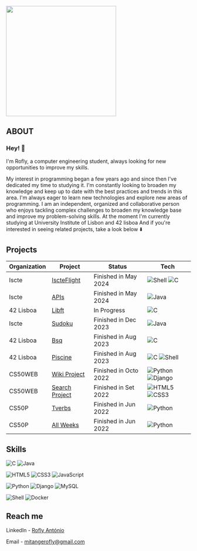 <a href="#"><img src="https://github.com/itsrofly/itsrofly/blob/main/src/miles%20morales.gif" width="300" heigth="300"/></a>

## ABOUT 
### Hey! 👋
I'm Rofly, a computer engineering student, always looking for new opportunities to improve my skills. 

My interest in programming began a few years ago and since then I've dedicated my time to studying it. I'm constantly looking to broaden my knowledge and keep up to date with the best practices and trends in this area. I'm always eager to learn new technologies and explore new areas of programming. I am an independent, organized and collaborative person who enjoys tackling complex challenges to broaden my knowledge base and improve my problem-solving skills. At the moment I'm currently studying at University Institute of Lisbon and 42 lisboa And if you're interested in seeing related projects, take a look below ⬇️ 

## Projects
Organization | Project  | Status | Tech
------------- | ------------- | ------------- | -------------
Iscte | [IscteFlight](https://github.com/itsrofly/iscte-iscteflight/) | Finished in May 2024 | ![Shell](https://img.shields.io/badge/Shell_Script-121011?style=for-the-badge&logo=gnu-bash&logoColor=white) ![C](https://img.shields.io/badge/C-00599C?style=for-the-badge&logo=c&logoColor=white)
Iscte | [APIs](https://github.com/itsrofly/iscte-apis/) | Finished in May 2024 | ![Java](https://img.shields.io/badge/Java-ED8B00?style=for-the-badge&logo=openjdk&logoColor=white)
42 Lisboa | [Libft](https://github.com/itsrofly/42-libft)  | In Progress | ![C](https://img.shields.io/badge/C-00599C?style=for-the-badge&logo=c&logoColor=white)
Iscte | [Sudoku](https://github.com/itsrofly/iscte-sudoku)  | Finished in Dec 2023 | ![Java](https://img.shields.io/badge/Java-ED8B00?style=for-the-badge&logo=openjdk&logoColor=white)
42 Lisboa | [Bsq](https://github.com/itsrofly/42-piscine/tree/main/bsq) | Finished in Aug 2023 | ![C](https://img.shields.io/badge/C-00599C?style=for-the-badge&logo=c&logoColor=white)
42 Lisboa | [Piscine](https://github.com/itsrofly/42-piscine) | Finished in Aug 2023 | ![C](https://img.shields.io/badge/C-00599C?style=for-the-badge&logo=c&logoColor=white) ![Shell](https://img.shields.io/badge/Shell_Script-121011?style=for-the-badge&logo=gnu-bash&logoColor=white)
CS50WEB | [Wiki Project](https://github.com/itsrofly/cs50s-wiki) | Finished in Octo 2022 | ![Python](https://img.shields.io/badge/Python-14354C?style=for-the-badge&logo=python&logoColor=white) ![Django](https://img.shields.io/badge/Django-092E20?style=for-the-badge&logo=django&logoColor=white)
CS50WEB | [Search Project](https://github.com/itsrofly/cs50s-search) | Finished in Set 2022 | ![HTML5](https://img.shields.io/badge/html5-%23E34F26.svg?style=for-the-badge&logo=html5&logoColor=white) ![CSS3](https://img.shields.io/badge/css3-%231572B6.svg?style=for-the-badge&logo=css3&logoColor=white)
CS50P | [Tverbs](https://github.com/itsrofly/cs50p-tverbs) | Finished in Jun 2022 | ![Python](https://img.shields.io/badge/Python-14354C?style=for-the-badge&logo=python&logoColor=white)
CS50P | [All Weeks](https://github.com/itsrofly/cs50p-prblms) | Finished in Jun 2022 | ![Python](https://img.shields.io/badge/Python-14354C?style=for-the-badge&logo=python&logoColor=white)

## Skills
![C](https://img.shields.io/badge/C-00599C?style=for-the-badge&logo=c&logoColor=white)
![Java](https://img.shields.io/badge/Java-ED8B00?style=for-the-badge&logo=openjdk&logoColor=white)

![HTML5](https://img.shields.io/badge/html5-%23E34F26.svg?style=for-the-badge&logo=html5&logoColor=white)
![CSS3](https://img.shields.io/badge/css3-%231572B6.svg?style=for-the-badge&logo=css3&logoColor=white)
![JavaScript](https://img.shields.io/badge/JavaScript-F7DF1E?style=for-the-badge&logo=javascript&logoColor=black)

![Python](https://img.shields.io/badge/Python-14354C?style=for-the-badge&logo=python&logoColor=white)
![Django](https://img.shields.io/badge/Django-092E20?style=for-the-badge&logo=django&logoColor=white)
![MySQL](https://img.shields.io/badge/MySQL-00000F?style=for-the-badge&logo=mysql&logoColor=white)

![Shell](https://img.shields.io/badge/Shell_Script-121011?style=for-the-badge&logo=gnu-bash&logoColor=white)
![Docker](https://img.shields.io/badge/docker-%230db7ed.svg?style=for-the-badge&logo=docker&logoColor=white)


## Reach me
LinkedIn - [Rofly António](https://www.linkedin.com/in/rofly/)

Email - [mitangerofly@gmail.com](https://mailto:mitangerofly@gmail.com/)
